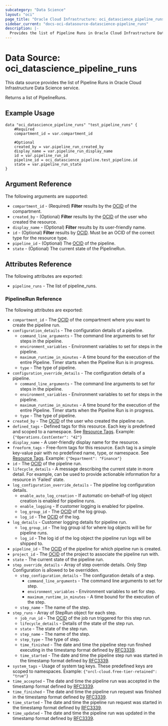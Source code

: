 ```yaml
---
subcategory: "Data Science"
layout: "oci"
page_title: "Oracle Cloud Infrastructure: oci_datascience_pipeline_runs"
sidebar_current: "docs-oci-datasource-datascience-pipeline_runs"
description: |-
  Provides the list of Pipeline Runs in Oracle Cloud Infrastructure Data Science service
---
```


# Data Source: oci_datascience_pipeline_runs
This data source provides the list of Pipeline Runs in Oracle Cloud Infrastructure Data Science service.

Returns a list of PipelineRuns.

## Example Usage

```hcl
data "oci_datascience_pipeline_runs" "test_pipeline_runs" {
	#Required
	compartment_id = var.compartment_id

	#Optional
	created_by = var.pipeline_run_created_by
	display_name = var.pipeline_run_display_name
	id = var.pipeline_run_id
	pipeline_id = oci_datascience_pipeline.test_pipeline.id
	state = var.pipeline_run_state
}
```

## Argument Reference

The following arguments are supported:

* `compartment_id` - (Required) <b>Filter</b> results by the [OCID](https://docs.cloud.oracle.com/iaas/Content/General/Concepts/identifiers.htm) of the compartment.
* `created_by` - (Optional) <b>Filter</b> results by the [OCID](https://docs.cloud.oracle.com/iaas/Content/General/Concepts/identifiers.htm) of the user who created the resource.
* `display_name` - (Optional) <b>Filter</b> results by its user-friendly name.
* `id` - (Optional) <b>Filter</b> results by [OCID](https://docs.cloud.oracle.com/iaas/Content/General/Concepts/identifiers.htm). Must be an OCID of the correct type for the resource type. 
* `pipeline_id` - (Optional) The [OCID](https://docs.cloud.oracle.com/iaas/Content/General/Concepts/identifiers.htm) of the pipeline.
* `state` - (Optional) The current state of the PipelineRun.


## Attributes Reference

The following attributes are exported:

* `pipeline_runs` - The list of pipeline_runs.

### PipelineRun Reference

The following attributes are exported:

* `compartment_id` - The [OCID](https://docs.cloud.oracle.com/iaas/Content/General/Concepts/identifiers.htm) of the compartment where you want to create the pipeline run.
* `configuration_details` - The configuration details of a pipeline.
	* `command_line_arguments` - The command line arguments to set for steps in the pipeline. 
	* `environment_variables` - Environment variables to set for steps in the pipeline.
	* `maximum_runtime_in_minutes` - A time bound for the execution of the entire Pipeline. Timer starts when the Pipeline Run is in progress.
	* `type` - The type of pipeline.
* `configuration_override_details` - The configuration details of a pipeline.
	* `command_line_arguments` - The command line arguments to set for steps in the pipeline. 
	* `environment_variables` - Environment variables to set for steps in the pipeline.
	* `maximum_runtime_in_minutes` - A time bound for the execution of the entire Pipeline. Timer starts when the Pipeline Run is in progress.
	* `type` - The type of pipeline.
* `created_by` - The [OCID](https://docs.cloud.oracle.com/iaas/Content/General/Concepts/identifiers.htm) of the user who created the pipeline run.
* `defined_tags` - Defined tags for this resource. Each key is predefined and scoped to a namespace. See [Resource Tags](https://docs.cloud.oracle.com/iaas/Content/General/Concepts/resourcetags.htm). Example: `{"Operations.CostCenter": "42"}` 
* `display_name` - A user-friendly display name for the resource.
* `freeform_tags` - Free-form tags for this resource. Each tag is a simple key-value pair with no predefined name, type, or namespace. See [Resource Tags](https://docs.cloud.oracle.com/iaas/Content/General/Concepts/resourcetags.htm). Example: `{"Department": "Finance"}` 
* `id` - The [OCID](https://docs.cloud.oracle.com/iaas/Content/General/Concepts/identifiers.htm) of the pipeline run.
* `lifecycle_details` - A message describing the current state in more detail. For example, can be used to provide actionable information for a resource in 'Failed' state.
* `log_configuration_override_details` - The pipeline log configuration details.
	* `enable_auto_log_creation` - If automatic on-behalf-of log object creation is enabled for pipeline runs.
	* `enable_logging` - If customer logging is enabled for pipeline.
	* `log_group_id` - The [OCID](https://docs.cloud.oracle.com/iaas/Content/General/Concepts/identifiers.htm) of the log group.
	* `log_id` - The [OCID](https://docs.cloud.oracle.com/iaas/Content/General/Concepts/identifiers.htm) of the log.
* `log_details` - Customer logging details for pipeline run.
	* `log_group_id` - The log group id for where log objects will be for pipeline runs.
	* `log_id` - The log id of the log object the pipeline run logs will be shipped to.
* `pipeline_id` - The [OCID](https://docs.cloud.oracle.com/iaas/Content/General/Concepts/identifiers.htm) of the pipeline for which pipeline run is created.
* `project_id` - The [OCID](https://docs.cloud.oracle.com/iaas/Content/General/Concepts/identifiers.htm) of the project to associate the pipeline run with.
* `state` - The current state of the pipeline run.
* `step_override_details` - Array of step override details. Only Step Configuration is allowed to be overridden.
	* `step_configuration_details` - The configuration details of a step.
		* `command_line_arguments` - The command line arguments to set for step.
		* `environment_variables` - Environment variables to set for step.
		* `maximum_runtime_in_minutes` - A time bound for the execution of the step.
	* `step_name` - The name of the step.
* `step_runs` - Array of StepRun object for each step.
	* `job_run_id` - The [OCID](https://docs.cloud.oracle.com/iaas/Content/General/Concepts/identifiers.htm) of the job run triggered for this step run.
	* `lifecycle_details` - Details of the state of the step run.
	* `state` - The state of the step run.
	* `step_name` - The name of the step.
	* `step_type` - The type of step.
	* `time_finished` - The date and time the pipeline step run finshed executing in the timestamp format defined by [RFC3339](https://tools.ietf.org/html/rfc3339).
	* `time_started` - The date and time the pipeline step run was started in the timestamp format defined by [RFC3339](https://tools.ietf.org/html/rfc3339).
* `system_tags` - Usage of system tag keys. These predefined keys are scoped to namespaces. Example: `{"orcl-cloud.free-tier-retained": "true"}` 
* `time_accepted` - The date and time the pipeline run was accepted in the timestamp format defined by [RFC3339](https://tools.ietf.org/html/rfc3339).
* `time_finished` - The date and time the pipeline run request was finished in the timestamp format defined by [RFC3339](https://tools.ietf.org/html/rfc3339).
* `time_started` - The date and time the pipeline run request was started in the timestamp format defined by [RFC3339](https://tools.ietf.org/html/rfc3339).
* `time_updated` - The date and time the pipeline run was updated in the timestamp format defined by [RFC3339](https://tools.ietf.org/html/rfc3339).

